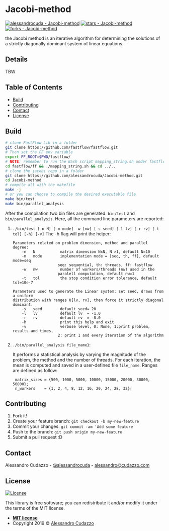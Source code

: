# 


# Jacobi-method
[![alessandrocuda - Jacobi-method](https://img.shields.io/static/v1?label=alessandrocuda&message=Jacobi-method&color=blue&logo=github)](https://github.com/alessandrocuda/Jacobi-method "Go to GitHub repo")
[![stars - Jacobi-method](https://img.shields.io/github/stars/alessandrocuda/Jacobi-method?style=social)](https://github.com/alessandrocuda/Jacobi-method)
[![forks - Jacobi-method](https://img.shields.io/github/forks/alessandrocuda/Jacobi-method?style=social)](https://github.com/alessandrocuda/Jacobi-method)


the Jacobi method is an iterative algorithm for determining the solutions of a strictly diagonally dominant system of linear equations.

## Details
TBW

## Table of Contents 
- [Build](#usage)
- [Contributing](#contributing)
- [Contact](#contact)
- [License](#license)

## Build
```bash
# clone FastFlow Lib in a folder
git clone https://github.com/fastflow/fastflow.git
# Then set the FF env variable
export FF_ROOT=$PWD/fastflow/
# NOTE: remember to run the Bash script mapping_string.sh under fastflow/ff/
cd fastflow/ff && ./mapping_string.sh && cd ../..
# clone the jacobi repo in a folder
git clone https://github.com/alessandrocuda/Jacobi-method.git
cd Jacobi-method
# compile all with the makefile
make -j
# or you can choose to compile the desired executable file
make bin/test
make bin/parallel_analysis
```

After the compilation two bin files are generated: `bin/test` and `bin/parallel_analysis`. Here, all the command line parameters are reported:

1. `./bin/test [-n N] [-m mode] -w [nw] [-s seed] [-l lv] [-r rv] [-t tol] [-h] [-v]`
    The -h flag will print the helper:
    ```
    Parameters related on problem dimension, method and parallel degree:
        -n   N           matrix dimension NxN, N >1, default N=10
        -m   mode        implementation mode = [seq, th, ff], default mode=seq
                        seq: sequential, th: threads, ff: fastflow
        -w   nw          number of workers/threads (nw) used in the 
                        paralell computation, default nw=1
        -t   tol         the stop condition error tolerance, default tol=10e-7
        
    Parameters used to generate the Linear system: set seed, draws from a uniform 
    distribution with ranges U[lv, rv], then force it strictly diagonal dominant:
        -s   seed        default seed= 20
        -l   lv          default lv  = -1.0
        -r   rv          default rv  = -8.0            
        -h               print this help and exit
        -v               verbose level, 0: None, 1:print problem, results and times, 
                        2: print 1 and every iteration of the algorithm  
    ```

2. `./bin/parallel_analysis file_name}`:

    It performs a statistical analysis by varying the magnitude of the problem, the method and the number of threads. For each iteration, the mean is computed and saved in a user-defined file `file_name`. Ranges are defined as follow:

        matrix_sizes = {500, 1000, 5000, 10000, 15000, 20000, 30000, 50000};
        n_workers    = {1, 2, 4, 8, 12, 16, 20, 24, 28, 32};
    


## Contributing
 
1. Fork it!
2. Create your feature branch: `git checkout -b my-new-feature`
3. Commit your changes: `git commit -am 'Add some feature'`
4. Push to the branch: `git push origin my-new-feature`
5. Submit a pull request :D

<!-- CONTACT -->
## Contact

Alessandro Cudazzo - [@alessandrocuda](https://twitter.com/alessandrocuda) - alessandro@cudazzo.com


<!-- LICENSE -->
## License
[![License](http://img.shields.io/:license-mit-blue.svg?style=flat-square)](http://badges.mit-license.org)

This library is free software; you can redistribute it and/or modify it under
the terms of the MIT license.

- **[MIT license](LICENSE)**
- Copyright 2019 ©  <a href="https://alessandrocudazzo.it" target="_blank">Alessandro Cudazzo</a> 
